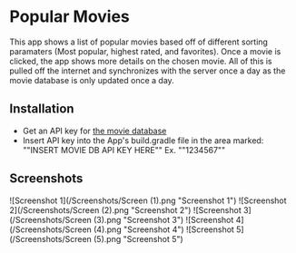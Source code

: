 # Popular Movies

This app shows a list of popular movies based off of different sorting paramaters (Most popular, highest rated, and favorites).
Once a movie is clicked, the app shows more details on the chosen movie.
All of this is pulled off the internet and synchronizes with the server once a day as the movie database is only updated once a day.

## Installation
* Get an API key for [the movie database](https://www.themoviedb.org/)
* Insert API key into the App's build.gradle file in the area marked: "\"INSERT MOVIE DB API KEY HERE\"" Ex. "\"1234567\""

## Screenshots
![Screenshot 1](/Screenshots/Screen (1).png "Screenshot 1")
![Screenshot 2](/Screenshots/Screen (2).png "Screenshot 2")
![Screenshot 3](/Screenshots/Screen (3).png "Screenshot 3")
![Screenshot 4](/Screenshots/Screen (4).png "Screenshot 4")
![Screenshot 5](/Screenshots/Screen (5).png "Screenshot 5")

